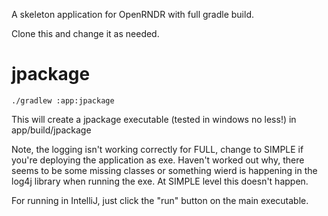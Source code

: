 A skeleton application for OpenRNDR with full gradle build.

Clone this and change it as needed.

# jpackage

````shell
./gradlew :app:jpackage
````

This will create a jpackage executable (tested in windows no less!) in app/build/jpackage

Note, the logging isn't working correctly for FULL, change to SIMPLE if you're deploying the application as exe.
Haven't worked out why, there seems to be some missing classes or something wierd is happening in the log4j library
when running the exe. At SIMPLE level this doesn't happen.

For running in IntelliJ, just click the "run" button on the main executable.